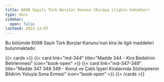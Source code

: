 ```yaml
---
title: 6098 Sayılı Türk Borçlar Kanunu (Kiraya ilişkin hükümler)
type: docs
sidebar:
  open: false
lastmod: 2023-12-07
---
```


Bu bölümde 6098 Sayılı Türk Borçlar Kanunu'nun kira ile ilgili maddeleri bulunmaktadır.

{{< cards >}}
{{< card link="md-344" title="Madde 344 - Kira Bedelinin Belirlenmesi" icon="book-open" >}}
{{< card link="md-347-349" title="Madde 347 348 349 - Konut ve Çatılı İşyeri Kiralarında Sözleşmenin Bildirim Yoluyla Sona Ermesi" icon="book-open" >}}
{{< /cards >}}
